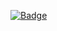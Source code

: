 [![Badge](https://tryhackme.com/api/v2/badges/public-profile?userPublicId=4569340)](https://tryhackme.com/api/v2/badges/public-profile?userPublicId=4569340)
